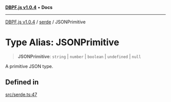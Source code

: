 [**DBPF.js v1.0.4**](../../README.md) • **Docs**

***

[DBPF.js v1.0.4](../../README.md) / [serde](../README.md) / JSONPrimitive

# Type Alias: JSONPrimitive

> **JSONPrimitive**: `string` \| `number` \| `boolean` \| `undefined` \| `null`

A primitive JSON type.

## Defined in

[src/serde.ts:47](https://github.com/anonhostpi/DBPF.js/blob/96bf3262c3e4b9863c3bc71ebc15b70d5c50d6d9/src/serde.ts#L47)
